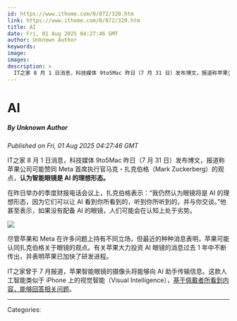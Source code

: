 ```yaml
---
id: https://www.ithome.com/0/872/320.htm
link: https://www.ithome.com/0/872/320.htm
title: AI
date: Fri, 01 Aug 2025 04:27:46 GMT
author: Unknown Author
keywords: 
image: 
images: 
description: >
  IT之家 8 月 1 日消息，科技媒体 9to5Mac 昨日（7 月 31 日）发布博文，报道称苹果公司可能赞同 Meta 首席执行官马克・扎克伯格（Mark Zuckerberg）的观点，认为智能眼镜是 AI 的理想形态。在昨日举办的季度财报电话会议上，扎克伯格表示：“我仍然认为眼镜将是 AI 的理想形态，因为它们可以让 AI 看到你所看到的，听到你所听到的，并与你交谈。”他甚至表示，如果没有配备 AI 的眼镜，人们可能会在认知上处于劣势。尽管苹果和 Meta 在许多问题上持有不同立场，但最近的种种消息表明，苹果可能认同扎克伯格关于眼镜的观点。有关苹果大力投资 AI 眼镜的消息过去 1 年中不断传出，并表明苹果已加快了研发进程。IT之家曾于 7 月报道，苹果智能眼镜的摄像头将能够向 AI 助手传输信息。这款人工智能类似于 iPhone 上的视觉智能（Visual Intelligence），基于佩戴者所看到内容，能够回答相关问题。
---
```

# AI
##### By Unknown Author
_Published on Fri, 01 Aug 2025 04:27:46 GMT_

IT之家 8 月 1 日消息，科技媒体 9to5Mac 昨日（7 月 31 日）发布博文，报道称苹果公司可能赞同 Meta 首席执行官马克・扎克伯格（Mark Zuckerberg）的观点，**认为智能眼镜是 AI 的理想形态。**

在昨日举办的季度财报电话会议上，扎克伯格表示：“我仍然认为眼镜将是 AI 的理想形态，因为它们可以让 AI 看到你所看到的，听到你所听到的，并与你交谈。”他甚至表示，如果没有配备 AI 的眼镜，人们可能会在认知上处于劣势。

![](https://img.ithome.com/newsuploadfiles/2025/8/ddd1d069-11ac-4e5a-bb15-0e16a0b0fac5.jpg?x-bce-process=image/format,f_auto)

尽管苹果和 Meta 在许多问题上持有不同立场，但最近的种种消息表明，苹果可能认同扎克伯格关于眼镜的观点。有关苹果大力投资 AI 眼镜的消息过去 1 年中不断传出，并表明苹果已加快了研发进程。

IT之家曾于 7 月报道，苹果智能眼镜的摄像头将能够向 AI 助手传输信息。这款人工智能类似于 iPhone 上的视觉智能（Visual Intelligence），[基于佩戴者所看到内容，能够回答相关问题](https://www.ithome.com/0/867/593.htm)。

---
Categories: 